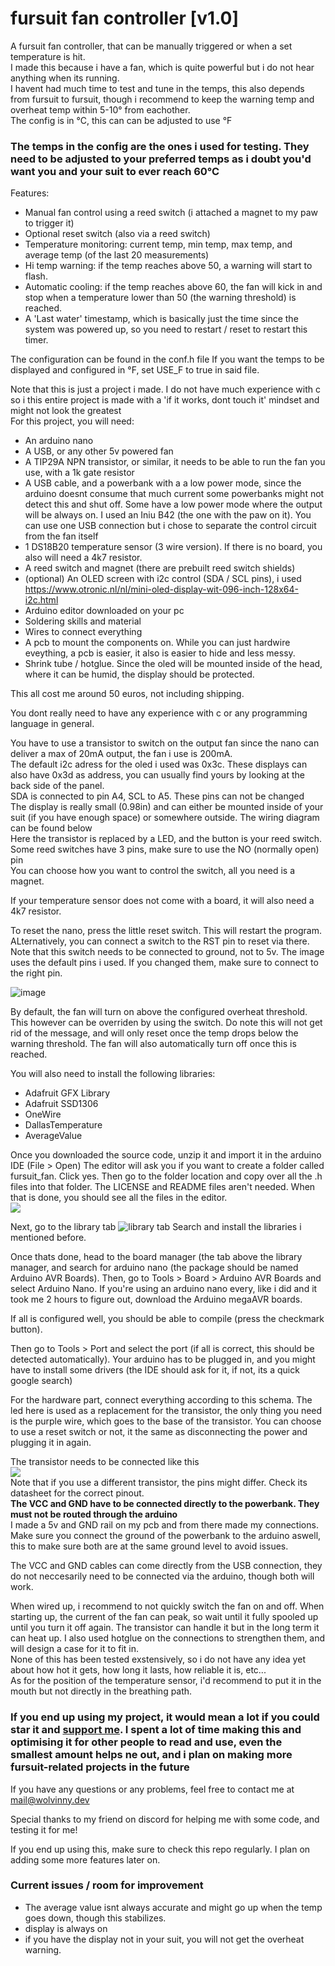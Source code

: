 # fursuit fan controller [v1.0]

A fursuit fan controller, that can be manually triggered or when a set temperature is hit. <br>
I made this because i have a fan, which is quite powerful but i do not hear anything when its running. <br>
I havent had much time to test and tune in the temps, this also depends from fursuit to fursuit, though i recommend to keep the warning temp and overheat temp within 5-10° from eachother.<br>
The config is in °C, this can can be adjusted to use °F
### The temps in the config are the ones i used for testing. They need to be adjusted to your preferred temps as i doubt you'd want you and your suit to ever reach 60°C
Features:
- Manual fan control using a reed switch (i attached a magnet to my paw to trigger it)
- Optional reset switch (also via a reed switch)
- Temperature monitoring: current temp, min temp, max temp, and average temp (of the last 20 measurements)
- Hi temp warning: if the temp reaches above 50, a warning will start to flash.
- Automatic cooling: if the temp reaches above 60, the fan will kick in and stop when a temperature lower than 50 (the warning threshold) is reached.
- A 'Last water' timestamp, which is basically just the time since the system was powered up, so you need to restart / reset to restart this timer.

The configuration can be found in the conf.h file
If you want the temps to be displayed and configured in °F, set USE_F to true in said file. 

Note that this is just a project i made. I do not have much experience with c so i this entire project is made with a 'if it works, dont touch it' mindset and might not look the greatest
<br> For this project, you will need:

- An arduino nano
- A USB, or any other 5v powered fan
- A TIP29A NPN transistor, or similar, it needs to be able to run the fan you use, with a 1k gate resistor
- A USB cable, and a powerbank with a a low power mode, since the arduino doesnt consume that much current some powerbanks might not detect this and shut off. Some have a low power mode where the output will be always on. I used an Iniu B42 (the one with the paw on it). You can use one USB connection but i chose to separate the control circuit from the fan itself
- 1 DS18B20 temperature sensor (3 wire version). If there is no board, you also will need a 4k7 resistor.
- A reed switch and magnet (there are prebuilt reed switch shields)
- (optional) An OLED screen with i2c control (SDA / SCL pins), i used https://www.otronic.nl/nl/mini-oled-display-wit-096-inch-128x64-i2c.html
- Arduino editor downloaded on your pc
- Soldering skills and material
- Wires to connect everything
- A pcb to mount the components on. While you can just hardwire eveything, a pcb is easier, it also is easier to hide and less messy.
- Shrink tube / hotglue. Since the oled will be mounted inside of the head, where it can be humid, the display should be protected.

This all cost me around 50 euros, not including shipping.

You dont really need to have any experience with c or any programming language in general.

You have to use a transistor to switch on the output fan since the nano can deliver a max of 20mA output, the fan i use is 200mA. <br>
The default i2c adress for the oled i used was 0x3c. These displays can also have 0x3d as address, you can usually find yours by looking at the back side of the panel.<br>
SDA is connected to pin A4, SCL to A5. These pins can not be changed<br> 
The display is really small (0.98in) and can either be mounted inside of your suit (if you have enough space) or somewhere outside.
The wiring diagram can be found below<br>
Here the transistor is replaced by a LED, and the button is your reed switch. Some reed switches have 3 pins, make sure to use the NO (normally open) pin<br>
You can choose how you want to control the switch, all you need is a magnet. <br>

If your temperature sensor does not come with a board, it will also need a 4k7 resistor.

To reset the nano, press the little reset switch. This will restart the program.
ALternatively, you can connect a switch to the RST pin to reset via there. Note that this switch needs to be connected to ground, not to 5v.
The image uses the default pins i used. If you changed them, make sure to connect to the right pin.

![image](https://bork.treble-is-fluffy.gay/floof236be546.png)

By default, the fan will turn on above the configured overheat threshold. This however can be overriden by using the switch. Do note this will not get rid of the message, and will only reset once the temp drops below the warning threshold. The fan will also automatically turn off once this is reached.

You will also need to install the following libraries: 
- Adafruit GFX Library
- Adafruit SSD1306
- OneWire
- DallasTemperature
- AverageValue

Once you downloaded the source code, unzip it and import it in the arduino IDE (File > Open)
The editor will ask you if you want to create a folder called fursuit_fan. Click yes. Then go to the folder location and copy over all the .h files into that folder. The LICENSE and README files aren't needed.
When that is done, you should see all the files in the editor. <br>
![](https://bork.treble-is-fluffy.gay/floofffd2ccd4.png) <br>

Next, go to the library tab ![library tab](https://bork.treble-is-fluffy.gay/flooff56c1746.png)
Search and install the libraries i mentioned before.

Once thats done, head to the board manager (the tab above the library manager, and search for arduino nano (the package should be named Arduino AVR Boards).
Then, go to Tools > Board > Arduino AVR Boards and select Arduino Nano.
If you're using an arduino nano every, like i did and it took me 2 hours to figure out, download the Arduino megaAVR boards.

If all is configured well, you should be able to compile (press the checkmark button).

Then go to Tools > Port and select the port (if all is correct, this should be detected automatically). Your arduino has to be plugged in, and you might have to install some drivers (the IDE should ask for it, if not, its a quick google search)

For the hardware part, connect everything according to this schema. The led here is used as a replacement for the transistor, the only thing you need is the purple wire, which goes to the base of the transistor.
You can choose to use a reset switch or not, it the same as disconnecting the power and plugging it in again.

The transistor needs to be connected like this <br>
![](https://bork.treble-is-fluffy.gay/floof1f59dbd5.png) <br>
Note that if you use a different transistor, the pins might differ. Check its datasheet for the correct pinout. <br>
**The VCC and GND have to be connected directly to the powerbank. They must not be routed through the arduino** <br>
I made a 5v and GND rail on my pcb and from there made my connections.
Make sure you connect the ground of the powerbank to the arduino aswell, this to make sure both are at the same ground level to avoid issues.

The VCC and GND cables can come directly from the USB connection, they do not neccesarily need to be connected via the arduino, though both will work.

When wired up, i recommend to not quickly switch the fan on and off. When starting up, the current of the fan can peak, so wait until it fully spooled up until you turn it off again. The transistor can handle it but in the long term it can heat up.
I also used hotglue on the connections to strengthen them, and will design a case for it to fit in. <br>
None of this has been tested exstensively, so i do not have any idea yet about how hot it gets, how long it lasts, how reliable it is, etc... <br>
As for the position of the temperature sensor, i'd recommend to put it in the mouth but not directly in the breathing path.


### If you end up using my project, it would mean a lot if you could star it and [support me](https://kofi.wolvinny.dev). I spent a lot of time making this and optimising it for other people to read and use, even the smallest amount helps ne out, and i plan on making more fursuit-related projects in the future 

If you have any questions or any problems, feel free to contact me at mail@wolvinny.dev


Special thanks to my friend on discord for helping me with some code, and testing it for me!

If you end up using this, make sure to check this repo regularly. I plan on adding some more features later on.

### Current issues / room for improvement
 - The average value isnt always accurate and might go up when the temp goes down, though this stabilizes.
 - display is always on
 - if you have the display not in your suit, you will not get the overheat warning.



 
